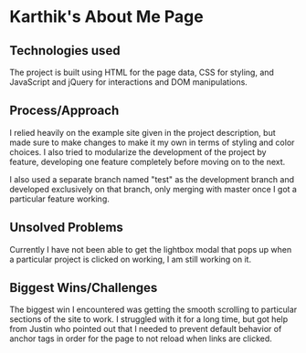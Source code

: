 # Karthik's About Me Page

## Technologies used

The project is built using HTML for the page data, CSS for styling, and JavaScript and jQuery for interactions and DOM manipulations.

## Process/Approach

I relied heavily on the example site given in the project description, but made sure to make changes to make it my own in terms of styling and color choices. I also tried to modularize the development of the project by feature, developing one feature completely before moving on to the next.

I also used a separate branch named "test" as the development branch and developed exclusively on that branch, only merging with master once I got a particular feature working.

## Unsolved Problems

Currently I have not been able to get the lightbox modal that pops up when a particular project is clicked on working, I am still working on it.

## Biggest Wins/Challenges

The biggest win I encountered was getting the smooth scrolling to particular sections of the site to work. I struggled with it for a long time, but got help from Justin who pointed out that I needed to prevent default behavior of anchor tags in order for the page to not reload when links are clicked.
